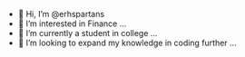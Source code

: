 - 👋 Hi, I’m @erhspartans
- 👀 I’m interested in Finance ...
- 🌱 I’m currently a student in college ...
- 💞️ I’m looking to expand my knowledge in coding further  ...

<!---
erhspartans/erhspartans is a ✨ special ✨ repository because its `README.md` (this file) appears on your GitHub profile.
You can click the Preview link to take a look at your changes.
--->

